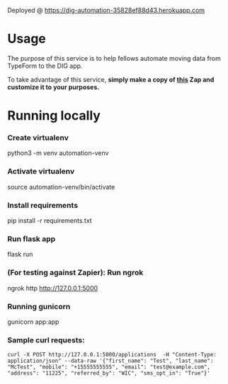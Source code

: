 Deployed @ https://dig-automation-35828ef88d43.herokuapp.com

# Usage 
The purpose of this service is to help fellows automate moving data from TypeForm to the DIG app. 

To take advantage of this service, **simply make a copy of [this](https://zapier.com/shared/e3d3b9242c1d94f7785704c75d613eed24713d21) Zap and customize it to your purposes.**

# Running locally
### Create virtualenv
python3 -m venv automation-venv

### Activate virtualenv
source automation-venv/bin/activate

### Install requirements
pip install -r requirements.txt 

### Run flask app 
flask run

### (For testing against Zapier): Run ngrok
ngrok http http://127.0.0.1:5000

### Running gunicorn
gunicorn app:app

### Sample curl requests:

``````
curl -X POST http://127.0.0.1:5000/applications  -H "Content-Type: application/json" --data-raw '{"first_name": "Test", "last_name": "McTest", "mobile": "+15555555555", "email": "test@example.com", "address": "11225", "referred_by": "WIC", "sms_opt_in": "True"}'
``````


